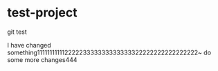 # test-project
git test

I have changed something11111111111222223333333333333322222222222222222~
do some more changes444
